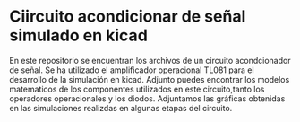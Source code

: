 # Ciircuito acondicionar de señal simulado en kicad

En este repositorio se encuentran los archivos de un circuito acondcionador de señal. Se ha utilizado el amplificador operacional TL081 para el desarrollo de la simulación en kicad. Adjunto puedes encontrar los modelos matematicos de los componentes utilizados en este circuito,tanto los operadores operacionales y los diodos. Adjuntamos las gráficas obtenidas en las simulaciones realizdas en algunas etapas del circuito. 

